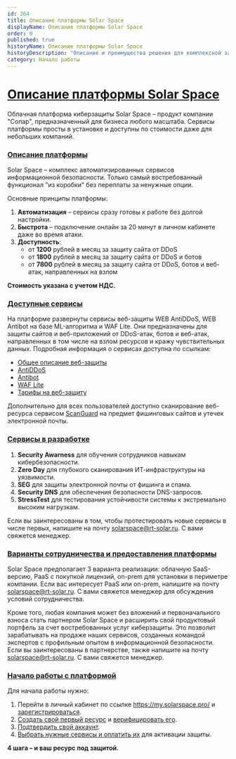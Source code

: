 ```yaml
---
id: 264
title: Описание платформы Solar Space
displayName: Описание платформы Solar Space
order: 0
published: true
historyName: Описание платформы Solar Space
historyDescription: "Описание и преимущества решения для комплексной защиты сайтов. Модели предоставления услуги: SaaS, PaaS, on-premise"
category: Начало работы
---
```


# [Описание платформы Solar Space](description-about-platform-solarspace)

Облачная платформа киберзащиты Solar Space – продукт компании "Солар", предназначенный для бизнеса любого масштаба. Сервисы платформы просты в установке и доступны по стоимости даже для небольших компаний.

### [Описание платформы](description-platform)

Solar Space – комплекс автоматизированных сервисов информационной безопасности. Только самый востребованный функционал "из коробки" без переплаты за ненужные опции.

Основные принципы платформы:

1. **Автоматизация** – сервисы сразу готовы к работе без долгой настройки. </br>
2. **Быстрота** – подключение онлайн за 20 минут в личном кабинете даже во время атаки. </br>
3. **Доступность**: </br>
    - от **1200** рублей в месяц за защиту сайта от DDoS </br>
    - от **1800** рублей в месяц за защиту сайта от DDoS и ботов </br>
    - от **7800** рублей в месяц за защиту сайта от DDoS, ботов и веб-атак, направленных на взлом </br>

**Стоимость указана с учетом НДС.**

### [Доступные сервисы](avaiable-services)

На платформе развернуты сервисы веб-защиты WEB AntiDDoS, WEB Antibot на базе ML-алгоритма и WAF Lite. Они предназначены для защиты сайтов и веб-приложений от DDoS-атак, ботов и веб-атак, направленных в том числе на взлом ресурсов и кражу чувствительных данных. Подробная информация о сервисах доступна по ссылкам:

- [Общее описание веб-защиты]([240]) </br>
- [AntiDDoS]([217]) </br>
- [Antibot]([216]) </br>
- [WAF Lite]([234]) </br>
- [Тарифы на веб-защиту]([257]) </br>

Дополнительно для всех пользователей доступно сканирование веб-ресурса сервисом [ScanGuard]([219]) на предмет фишинговых сайтов и утечек электронной почты.

### [Сервисы в разработке](services-in-development)

1. **Security Awarness** для обучения сотрудников навыкам кибербезопасности. </br>
2. **Zero Day** для глубокого сканирования ИТ-инфраструктуры на уязвимости. </br>
3. **SEG** для защиты электронной почты от фишинга и спама. </br>
4. **Security DNS** для обеспечения безопасности DNS-запросов. </br>
5. **StressTest** для тестирования устойчивости системы к экстремально высоким нагрузкам. </br>

Если вы заинтересованы в том, чтобы протестировать новые сервисы в числе первых, напишите на почту solarspace@rt-solar.ru. С вами свяжется менеджер.

### [Варианты сотрудничества и предоставления платформы](options-for-cooperation-and-platform-provision)

Solar Space предполагает 3 варианта реализации: облачную SaaS-версию, PaaS с покупкой лицензий, on-prem для установки в периметре компании. Если вас интересует PaaS или on-prem, напишите на почту solarspace@rt-solar.ru. С вами свяжется менеджер для обсуждения условий сотрудничества.

Кроме того, любая компания может без вложений и первоначального взноса стать партнером Solar Space и расширить свой продуктовый портфель за счет востребованных услуг киберзащиты. Это позволит зарабатывать на продаже наших сервисов, созданных командой экспертов с профильным опытом в информационной безопасности. Если вы заинтересованы в партнерстве, также напишите на почту solarspace@rt-solar.ru. С вами свяжется менеджер.

### [Начало работы с платформой](platform-launch)

Для начала работы нужно:

1. Перейти в личный кабинет по ссылке https://my.solarspace.pro/ и [зарегистрироваться]([242]). </br>
2. [Создать свой первый ресурс]([205]) и [верифицировать его]([206]). </br>
3. [Подтвердить свой аккаунт]([243]). </br>
4. [Выбрать нужные сервисы и оплатить их]([208]) для активации защиты.

**4 шага – и ваш ресурс под защитой.**